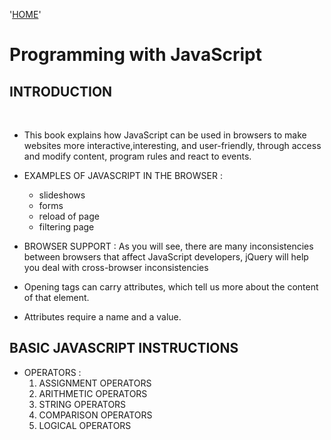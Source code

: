 '[HOME](README.md)'<br/>

 # Programming with JavaScript 
 
 ## INTRODUCTION
 <br/>

 * This book explains how JavaScript can be used in browsers to make websites more 
    interactive,interesting, and user-friendly, through access and modify content, 
    program rules and react to events.

 * EXAMPLES OF JAVASCRIPT IN THE BROWSER :
    * slideshows
    * forms
    * reload of page
    * filtering page

 * BROWSER SUPPORT : As you will see, there are many inconsistencies
    between browsers that affect JavaScript developers, jQuery will help you deal with cross-browser
    inconsistencies


 * Opening tags can carry attributes, which tell us more
    about the content of that element.
 * Attributes require a name and a value.


 ## BASIC JAVASCRIPT INSTRUCTIONS



* OPERATORS :
    1. ASSIGNMENT OPERATORS
    2. ARITHMETIC OPERATORS
    3. STRING OPERATORS
    4. COMPARISON OPERATORS
    5. LOGICAL OPERATORS


